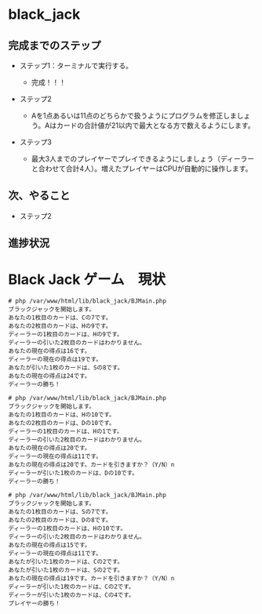 # black_jack

## 完成までのステップ

- ステップ1：ターミナルで実行する。
  - 完成！！！

- ステップ2
  - Aを1点あるいは11点のどちらかで扱うようにプログラムを修正しましょう。Aはカードの合計値が21以内で最大となる方で数えるようにします。

- ステップ3
  - 最大3人までのプレイヤーでプレイできるようにしましょう（ディーラーと合わせて合計4人）。増えたプレイヤーはCPUが自動的に操作します。

## 次、やること

- ステップ2

## 進捗状況

# Black Jack ゲーム　現状

```
# php /var/www/html/lib/black_jack/BJMain.php
ブラックジャックを開始します。
あなたの1枚目のカードは、Cの7です。
あなたの2枚目のカードは、Hの9です。
ディーラーの1枚目のカードは、Hの9です。
ディーラーの引いた2枚目のカードはわかりません。
あなたの現在の得点は16です。
ディーラーの現在の得点は19です。
あなたが引いた1枚のカードは、Sの8です。
あなたの現在の得点は24です。
ディーラーの勝ち！

# php /var/www/html/lib/black_jack/BJMain.php
ブラックジャックを開始します。
あなたの1枚目のカードは、Hの10です。
あなたの2枚目のカードは、Dの10です。
ディーラーの1枚目のカードは、Hの1です。
ディーラーの引いた2枚目のカードはわかりません。
あなたの現在の得点は20です。
ディーラーの現在の得点は11です。
あなたの現在の得点は20です。カードを引きますか？（Y/N）n
ディーラーが引いた1枚のカードは、Dの10です。
ディーラーの勝ち！

# php /var/www/html/lib/black_jack/BJMain.php
ブラックジャックを開始します。
あなたの1枚目のカードは、Sの7です。
あなたの2枚目のカードは、Dの8です。
ディーラーの1枚目のカードは、Hの10です。
ディーラーの引いた2枚目のカードはわかりません。
あなたの現在の得点は15です。
ディーラーの現在の得点は11です。
あなたが引いた1枚のカードは、Cの2です。
あなたが引いた1枚のカードは、Sの2です。
あなたの現在の得点は19です。カードを引きますか？（Y/N）n
ディーラーが引いた1枚のカードは、Cの2です。
ディーラーが引いた1枚のカードは、Cの4です。
プレイヤーの勝ち！
```

